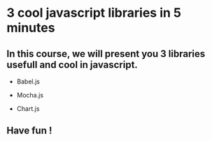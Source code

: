 # 3 cool javascript libraries in 5 minutes

## In this course, we will present you 3 libraries usefull and cool in javascript. 

-  Babel.js

-  Mocha.js

-  Chart.js 

## Have fun !